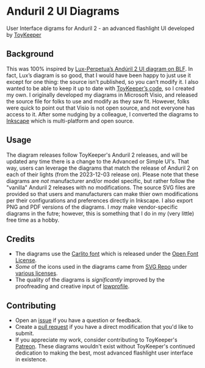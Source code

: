 # Anduril 2 UI Diagrams
User Interface digrams for Anduril 2 - an advanced flashlight UI developed by [ToyKeeper](https://github.com/ToyKeeper)

## Background
This was 100% inspired by [Lux-Perpetua’s Andúril 2 UI diagram on BLF](https://budgetlightforum.com/node/76941). In fact, Lux’s diagram is so good, that I would have been happy to just use it except for one thing: the source isn’t published, so you can’t modify it. I also wanted to be able to keep it up to date with [ToyKeeper’s code](https://github.com/ToyKeeper/anduril), so I created my own. I originally developed my diagrams in Microsoft Visio, and released the source file for folks to use and modify as they saw fit. However, folks were quick to point out that Visio is not open source, and not everyone has access to it. After some nudging by a colleague, I converted the diagrams to [Inkscape](https://inkscape.org/) which is multi-platform and open source.

## Usage
The diagram releases follow ToyKeeper's Anduril 2 releases, and will be updated any time there is a change to the Advanced or Simple UI's. That way, users can leverage the diagrams that match the release of Anduril 2 on each of their lights (from the 2023-12-03 release on). Please note that these diagrams are *not* manufacturer and/or model specific, but rather follow the "vanilla" Anduril 2 releases with no modifications. The source SVG files are provided so that users and manufacturers can make thier own modifications per their configurations and preferences directly in Inkscape. I also export PNG and PDF versions of the diagrams. I *may* make vendor-specific diagrams in the futre; however, this is something that I do in my (very little) free time as a hobby.

## Credits
- The diagrams use the [Carlito font](https://fonts.google.com/specimen/Carlito) which is released under the [Open Font License](https://openfontlicense.org/).
- *Some* of the icons used in the diagrams came from [SVG Repo](https://www.svgrepo.com/) under [various licenses](https://www.svgrepo.com/page/licensing/).
- The quality of the diagrams is *significantly* improved by the proofreading and creative input of [lowprofile](https://lemmy.world/u/lowprofile).

## Contributing
- Open an [issue](https://github.com/containerfan/anduril2-diagrams/issues) if you have a question or feedback.
- Create a [pull request](https://github.com/containerfan/anduril2-diagrams/pulls) if you have a direct modification that you'd like to submit.
- If you appreciate my work, consider contributing to ToyKeeper's [Patreon](https://patreon.com/ToyKeeper). These diagrams wouldn't exist without ToyKeeper's continued dedication to making the best, most advanced flashlight user interface in existence.
